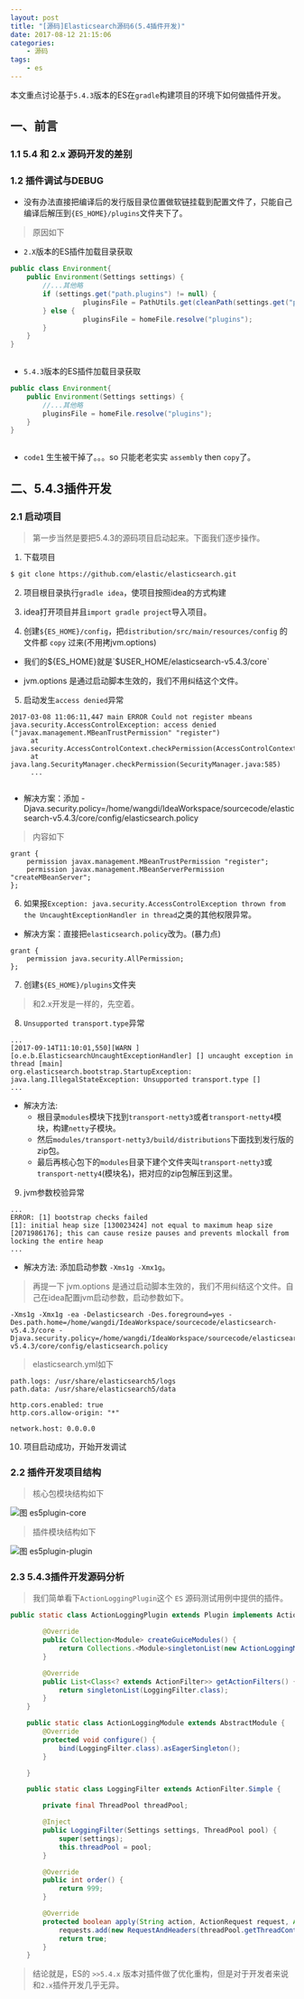 ```yaml
---
layout: post
title: "[源码]Elasticsearch源码6(5.4插件开发)"
date: 2017-08-12 21:15:06 
categories: 
    - 源码
tags:
    - es
---
```


本文重点讨论基于`5.4.3`版本的ES在`gradle`构建项目的环境下如何做插件开发。

<!--more-->

## 一、前言

### 1.1 5.4 和 2.x 源码开发的差别

### 1.2 插件调试与DEBUG

* 没有办法直接把编译后的发行版目录位置做软链挂载到配置文件了，只能自己编译后解压到`{ES_HOME}/plugins`文件夹下了。

> 原因如下
   
* `2.X`版本的ES插件加载目录获取
   
```java  
public class Environment{
    public Environment(Settings settings) {
        //...其他略
        if (settings.get("path.plugins") != null) {
                  pluginsFile = PathUtils.get(cleanPath(settings.get("path.plugins")));//code1
        } else {
                  pluginsFile = homeFile.resolve("plugins");
        }
    }
}
              
```    

* `5.4.3`版本的ES插件加载目录获取

```java  
public class Environment{
    public Environment(Settings settings) {
        //...其他略
        pluginsFile = homeFile.resolve("plugins");    
    }
}
              
``` 

- `code1` 生生被干掉了。。。so 只能老老实实 `assembly` then `copy`了。

## 二、5.4.3插件开发

### 2.1 启动项目

> 第一步当然是要把5.4.3的源码项目启动起来。下面我们逐步操作。

1) 下载项目
```bash
$ git clone https://github.com/elastic/elasticsearch.git

```

2) 项目根目录执行`gradle idea`，使项目按照idea的方式构建

3) idea打开项目并且`import gradle project`导入项目。

4) 创建`${ES_HOME}/config`，把`distribution/src/main/resources/config` 的文件都 `copy` 过来(不用拷jvm.options)

* 我们的${ES_HOME}就是`$USER_HOME/elasticsearch-v5.4.3/core`

* jvm.options 是通过启动脚本生效的，我们不用纠结这个文件。

5) 启动发生`access denied`异常

```
2017-03-08 11:06:11,447 main ERROR Could not register mbeans java.security.AccessControlException: access denied ("javax.management.MBeanTrustPermission" "register")
     at java.security.AccessControlContext.checkPermission(AccessControlContext.java:472)
     at java.lang.SecurityManager.checkPermission(SecurityManager.java:585)
     ...
     
```

- 解决方案：添加 -Djava.security.policy=/home/wangdi/IdeaWorkspace/sourcecode/elasticsearch-v5.4.3/core/config/elasticsearch.policy

> 内容如下

```
grant {
    permission javax.management.MBeanTrustPermission "register";
    permission javax.management.MBeanServerPermission "createMBeanServer";
};

```

6) 如果报`Exception: java.security.AccessControlException thrown from the UncaughtExceptionHandler in thread`之类的其他权限异常。

- 解决方案：直接把`elasticsearch.policy`改为。(暴力点)

```
grant {
    permission java.security.AllPermission;
};

```

7) 创建`${ES_HOME}/plugins`文件夹

> 和2.x开发是一样的，先空着。

8) `Unsupported transport.type`异常

```
...
[2017-09-14T11:10:01,550][WARN ][o.e.b.ElasticsearchUncaughtExceptionHandler] [] uncaught exception in thread [main]
org.elasticsearch.bootstrap.StartupException: java.lang.IllegalStateException: Unsupported transport.type []
...

```

- 解决方法:
  + 根目录`modules`模块下找到`transport-netty3`或者`transport-netty4`模块，构建`netty`子模块。
  + 然后`modules/transport-netty3/build/distributions`下面找到发行版的zip包。
  + 最后再核心包下的`modules`目录下建个文件夹叫`transport-netty3`或`transport-netty4`(模块名)，把对应的zip包解压到这里。
  
9) jvm参数校验异常

```
...
ERROR: [1] bootstrap checks failed
[1]: initial heap size [130023424] not equal to maximum heap size [2071986176]; this can cause resize pauses and prevents mlockall from locking the entire heap
...

```

- 解决方法: 添加启动参数 `-Xms1g -Xmx1g`。

> 再提一下 jvm.options 是通过启动脚本生效的，我们不用纠结这个文件。自己在idea配置jvm启动参数，启动参数如下。

```
-Xms1g -Xmx1g -ea -Delasticsearch -Des.foreground=yes -Des.path.home=/home/wangdi/IdeaWorkspace/sourcecode/elasticsearch-v5.4.3/core -Djava.security.policy=/home/wangdi/IdeaWorkspace/sourcecode/elasticsearch-v5.4.3/core/config/elasticsearch.policy

```

> elasticsearch.yml如下

```
path.logs: /usr/share/elasticsearch5/logs
path.data: /usr/share/elasticsearch5/data

http.cors.enabled: true
http.cors.allow-origin: "*"

network.host: 0.0.0.0

```

10) 项目启动成功，开始开发调试

### 2.2 插件开发项目结构

> 核心包模块结构如下

![图 es5plugin-core](https://psiitoy.github.io/img/blog/essourcecode/es5plugin-core.png)

> 插件模块结构如下

![图 es5plugin-plugin](https://psiitoy.github.io/img/blog/essourcecode/es5plugin-plugin.png)

### 2.3 5.4.3插件开发源码分析

> 我们简单看下`ActionLoggingPlugin`这个 `ES` 源码测试用例中提供的插件。

```java
public static class ActionLoggingPlugin extends Plugin implements ActionPlugin {

        @Override
        public Collection<Module> createGuiceModules() {
            return Collections.<Module>singletonList(new ActionLoggingModule());
        }

        @Override
        public List<Class<? extends ActionFilter>> getActionFilters() {
            return singletonList(LoggingFilter.class);
        }
    }

    public static class ActionLoggingModule extends AbstractModule {
        @Override
        protected void configure() {
            bind(LoggingFilter.class).asEagerSingleton();
        }

    }

    public static class LoggingFilter extends ActionFilter.Simple {

        private final ThreadPool threadPool;

        @Inject
        public LoggingFilter(Settings settings, ThreadPool pool) {
            super(settings);
            this.threadPool = pool;
        }

        @Override
        public int order() {
            return 999;
        }

        @Override
        protected boolean apply(String action, ActionRequest request, ActionListener<?> listener) {
            requests.add(new RequestAndHeaders(threadPool.getThreadContext().getHeaders(), request));
            return true;
        }
    }

```

> 结论就是，ES的 `>>5.4.x` 版本对插件做了优化重构，但是对于开发者来说和`2.x`插件开发几乎无异。